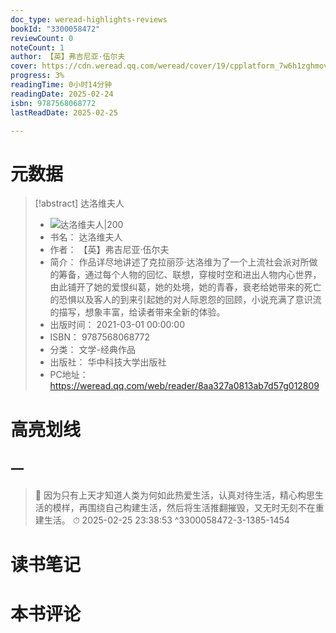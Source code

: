 ```yaml
---
doc_type: weread-highlights-reviews
bookId: "3300058472"
reviewCount: 0
noteCount: 1
author: 【英】弗吉尼亚·伍尔夫
cover: https://cdn.weread.qq.com/weread/cover/19/cpplatform_7w6h1zghmovpepmouzw1fj/t6_cpplatform_7w6h1zghmovpepmouzw1fj1683787947.jpg
progress: 3%
readingTime: 0小时14分钟
readingDate: 2025-02-24
isbn: 9787568068772
lastReadDate: 2025-02-25

---
```

# 元数据
> [!abstract] 达洛维夫人
> - ![ 达洛维夫人|200](https://cdn.weread.qq.com/weread/cover/19/cpplatform_7w6h1zghmovpepmouzw1fj/t6_cpplatform_7w6h1zghmovpepmouzw1fj1683787947.jpg)
> - 书名： 达洛维夫人
> - 作者： 【英】弗吉尼亚·伍尔夫
> - 简介： 作品详尽地讲述了克拉丽莎·达洛维为了一个上流社会派对所做的筹备，通过每个人物的回忆、联想，穿梭时空和进出人物内心世界，由此铺开了她的爱恨纠葛，她的处境，她的青春，衰老给她带来的死亡的恐惧以及客人的到来引起她的对人际恩怨的回顾，小说充满了意识流的描写，想象丰富，给读者带来全新的体验。
> - 出版时间： 2021-03-01 00:00:00
> - ISBN： 9787568068772
> - 分类： 文学-经典作品
> - 出版社： 华中科技大学出版社
> - PC地址：https://weread.qq.com/web/reader/8aa327a0813ab7d57g012809

# 高亮划线

## 一

> 📌 因为只有上天才知道人类为何如此热爱生活，认真对待生活，精心构思生活的模样，再围绕自己构建生活，然后将生活推翻摧毁，又无时无刻不在重建生活。 
> ⏱ 2025-02-25 23:38:53 ^3300058472-3-1385-1454

# 读书笔记

# 本书评论

